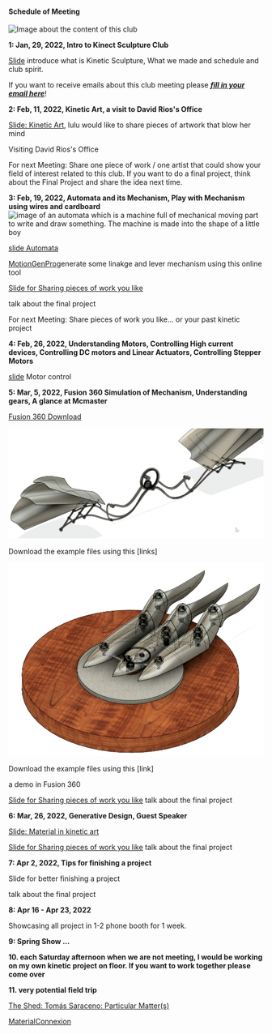 #### Schedule of Meeting
![Image about the content of this club](images/coverimage.gif)

**1: Jan, 29, 2022, Intro to Kinect Sculpture Club**

[Slide](https://docs.google.com/presentation/d/14Gx4rb5BBoBIqE4TX549-QRHddT8LkuYYS29SPru7Ak/edit?usp=sharing)  introduce what is Kinetic Sculpture, What we made and schedule and club spirit.

If you want to receive emails about this club meeting please ***[fill in your email here](https://docs.google.com/spreadsheets/d/1_8TiYV4YC-upCKt304OQojFMGG0DDho1HfJRl6GY3YE/edit?usp=sharing)***!

**2: Feb, 11, 2022, Kinetic Art, a visit to David Rios's Office**

[Slide: Kinetic Art](https://docs.google.com/presentation/d/1mZE3s1pjGkISQD-sEvAQ-doHM36Kzi36h_v48b8yb3M/edit?usp=sharing), lulu would like to share pieces of artwork that blow her mind

Visiting David Rios's Office

For next Meeting: Share one piece of work / one artist that could show your field of interest related to this club. If you want to do a final project, think about the Final Project and share the idea next time.

**3: Feb, 19, 2022, Automata and its Mechanism, Play with Mechanism using wires and cardboard**
![image of an automata which is a machine full of mechanical moving part to write and draw something. The machine is made into the shape of a little boy](https://www.google.com/url?sa=i&url=https%3A%2F%2Fmymodernmet.com%2Fjaquet-droz-automata%2F&psig=AOvVaw1P0ys0YcJurLUxoD5nGU63&ust=1643395472882000&source=images&cd=vfe&ved=0CAgQjRxqFwoTCLjmrrXL0vUCFQAAAAAdAAAAABAJ)

[slide Automata](https://docs.google.com/presentation/d/11pqmIhH43Y5V3ufvG02QRKbX3dsfqv2rV_EwonJ81w8/edit?usp=sharing)

[MotionGenPro](http://motiongenpro.appspot.com/)generate some linakge and lever mechanism using this online tool

[Slide for Sharing pieces of work you like](https://docs.google.com/presentation/d/1J7OCi2UwnFKZulq5AjOrl7CSz38PUzV7Y9OkxqNf8_s/edit?usp=sharing)

talk about the final project

For next Meeting: Share pieces of work you like... or your past kinetic project

**4: Feb, 26, 2022, Understanding Motors, Controlling High current devices, Controlling DC motors and Linear Actuators, Controlling Stepper Motors**

[slide](https://docs.google.com/presentation/d/1dfep1qj0_mXK4wCVpKLdVQtoGF9ODLN1W1-e40YU5M0/edit?usp=sharing) Motor control

**5: Mar, 5, 2022, Fusion 360 Simulation of Mechanism, Understanding gears, A glance at Mcmaster**

[Fusion 360 Download](https://www.autodesk.com/products/fusion-360/overview)

![Image about the fusion 360 simulation of bob potts's piece of artwork name is pursuit 2](images/bird.jpg)

Download the example files using this [links]

![Image about the fusion 360 simulation of bob potts's piece of artwork name is synchronized movement](images/finger.jpg)

Download the example files using this [link]

a demo in Fusion 360

[Slide for Sharing pieces of work you like](https://docs.google.com/presentation/d/1J7OCi2UwnFKZulq5AjOrl7CSz38PUzV7Y9OkxqNf8_s/edit?usp=sharing)
talk about the final project

**6: Mar, 26, 2022, Generative Design, Guest Speaker**

[Slide: Material in kinetic art](https://docs.google.com/presentation/d/1C8GwCTfussdMojRNWRNiwoKI-sx_cPrYeFUIp9d8Z1M/edit?usp=sharing)

[Slide for Sharing pieces of work you like](https://docs.google.com/presentation/d/1J7OCi2UwnFKZulq5AjOrl7CSz38PUzV7Y9OkxqNf8_s/edit?usp=sharing)
talk about the final project

**7: Apr 2, 2022, Tips for finishing a project** 

Slide for better finishing a project

talk about the final project

**8: Apr 16 - Apr 23, 2022**

Showcasing all project in 1-2 phone booth for 1 week.

**9: Spring Show ...**

**10. each Saturday afternoon when we are not meeting, I would be working on my own kinetic project on floor. If you want to work together please come over**

**11. very potential field trip**

[The Shed: Tomás Saraceno: Particular Matter(s)](https://theshed.org/program/227-tomas-saraceno-particular-matter-s)

[MaterialConnexion](https://materialconnexion.com/)